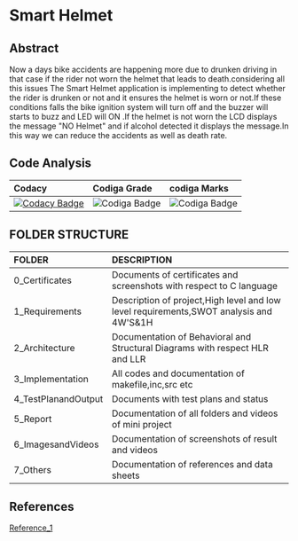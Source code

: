 # Smart Helmet
## Abstract
Now a days bike accidents are happening more due to drunken driving in that case if the rider not worn the helmet that leads to death.considering all this issues
The Smart Helmet application is implementing to detect whether the rider is drunken or not and it ensures the helmet is worn or not.If these conditions falls the bike ignition system will turn off and the buzzer will starts to buzz and LED will ON .If the helmet is not worn the LCD displays the message "NO Helmet" and if alcohol detected it displays the message.In this way we can reduce the accidents as well as death rate.

 
 
 ## Code Analysis
 |Codacy|Codiga Grade|codiga Marks|
|:-----|:-----|:---------|
|[![Codacy Badge](https://app.codacy.com/project/badge/Grade/ef1109668c6c4f9d8f97c934d205cee9)](https://www.codacy.com/gh/SahanaManaguli/M2-EmbSys/dashboard?utm_source=github.com&amp;utm_medium=referral&amp;utm_content=SahanaManaguli/M2-EmbSys&amp;utm_campaign=Badge_Grade)      | ![Codiga Badge](https://api.codiga.io/project/31629/status/svg)|![Codiga Badge](https://api.codiga.io/project/31629/score/svg)|  
## FOLDER STRUCTURE
|FOLDER          |DESCRIPTION                                                    |
|:---------------|:--------------------------------------------------------------|
|0_Certificates  |Documents of certificates and screenshots with respect to C language|
|1_Requirements  |Description of project,High level and low level requirements,SWOT analysis and 4W'S&1H|
|2_Architecture  |Documentation of Behavioral and Structural Diagrams with respect HLR and LLR|
|3_Implementation|All codes  and documentation of makefile,inc,src etc|
|4_TestPlanandOutput|Documents with test plans and status
|5_Report        |Documentation of all folders and videos of mini project|
|6_ImagesandVideos|Documentation of screenshots of result and videos|
|7_Others         |Documentation of references and data sheets|

## References
[Reference_1](https://www.youtube.com/watch?v=3CmdD5RKECM)
